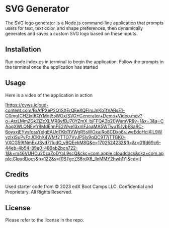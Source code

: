 # SVG Generator

The SVG logo generator is a Node.js command-line application that prompts users for text, text color, and shape preferences, then dynamically generates and saves a custom SVG logo based on these inputs.

## Installation

Run node index.cs in terminal to begin the application. Follow the prompts in the terminal once the application has started

## Usage

Here is a video of the application in action

[https://cvws.icloud-content.com/B/AfPXeP2Q1SXErQEeXQFImJnKbTtVARsE1-C0mgfCHZIxtKQYMqt5sWOx/SVG+Generator+Demo+Video.mov?o=AtzLMmZGkZjZcXLMR8yfBJ70YZmX_bjFFQA3b20WemVR&v=1&x=3&a=CAogXWLQNEvfr8MdEhnFE2Wye13xnIFJoaMA5WTwu151ybESaRC-6oyxxjEYvsfossYxIgEAUgTKbTtVWgR5sWOxaiRo8CDxo6rJweEdoHcjXlL9WyzIxjSuPvFzJCKhX4WMf2TTO7VyJPSly9qQC9T7jTTGK0-VXCG59tNmExJSyd7t1udO_vBQEekM8Q&e=1702524232&fl=&r=01fd69c6-44eb-4b54-89e0-489ab2bca722-1&k=m46VUHCu20saZoDYaL9scQ&ckc=com.apple.clouddocs&ckz=com.apple.CloudDocs&p=122&s=f0STgeZS8rdX8_llnMMY2hwh1YI&cd=i]

## Credits

Used starter code from © 2023 edX Boot Camps LLC. Confidential and Proprietary. All Rights Reserved.

## License

Please refer to the license in the repo.